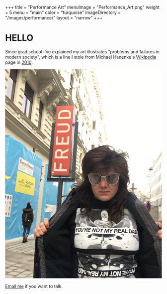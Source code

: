 +++
title = "Performance Art"
menuImage = "Performance_Art.png"
weight = 5
menu = "main"
color = "turquoise"
imageDirectory = "/images/performance/"
layout = "narrow"
+++
# HELLO
Since grad school I've explained my art illustrates "problems and failures in modern society", which is a line I stole from Michael Hanenke's [Wikipedia](https://www.wikipedia.org/) page in [2010](https://en.wikipedia.org/wiki/2010_(disambiguation)).

![Carrie Rennolds opoens her coat, wearing a shirt that says "You're not my Dad". The Freud museum is in the background.](You're_not_my_real_dad.jpg)

[Email me](mailto:realfakenewyorker@gmail.com) if you want to talk.